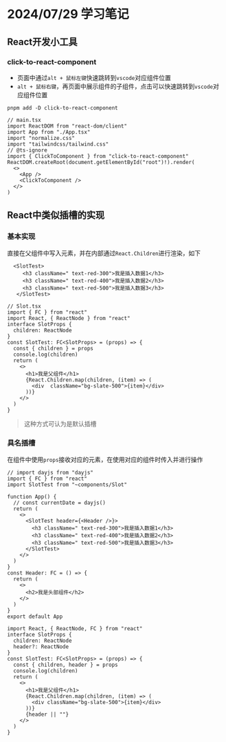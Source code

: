 # 2024/07/29 学习笔记

## React开发小工具

### click-to-react-component

- 页面中通过`alt + 鼠标左键`快速跳转到`vscode`对应组件位置
- `alt + 鼠标右键`，再页面中展示组件的子组件，点击可以快速跳转到`vscode`对应组件位置

```shell
pnpm add -D click-to-react-component
```

```tsx
// main.tsx
import ReactDOM from "react-dom/client"
import App from "./App.tsx"
import "normalize.css"
import "tailwindcss/tailwind.css"
// @ts-ignore
import { ClickToComponent } from "click-to-react-component"
ReactDOM.createRoot(document.getElementById("root")!).render(
  <>
    <App />
    <ClickToComponent />
  </>
)
```

## React中类似插槽的实现

### 基本实现

直接在父组件中写入元素，并在内部通过`React.Children`进行渲染，如下

```tsx
  <SlotTest>
     <h3 className=" text-red-300">我是插入数据1</h3>
     <h3 className=" text-red-400">我是插入数据2</h3>
     <h3 className=" text-red-500">我是插入数据3</h3>
   </SlotTest>
```

```tsx
// Slot.tsx
import { FC } from "react"
import React, { ReactNode } from "react"
interface SlotProps {
  children: ReactNode
}
const SlotTest: FC<SlotProps> = (props) => {
  const { children } = props
  console.log(children)
  return (
    <>
      <h1>我是父组件</h1>
      {React.Children.map(children, (item) => (
        <div  className="bg-slate-500">{item}</div>
      ))}
    </>
  )
}
```

> 这种方式可认为是默认插槽

### 具名插槽

在组件中使用`props`接收对应的元素，在使用对应的组件时传入并进行操作

```tsx
// import dayjs from "dayjs"
import { FC } from "react"
import SlotTest from "~components/Slot"

function App() {
  // const currentDate = dayjs()
  return (
    <>
      <SlotTest header={<Header />}>
        <h3 className=" text-red-300">我是插入数据1</h3>
        <h3 className=" text-red-400">我是插入数据2</h3>
        <h3 className=" text-red-500">我是插入数据3</h3>
      </SlotTest>
    </>
  )
}
const Header: FC = () => {
  return (
    <>
      <h2>我是头部组件</h2>
    </>
  )
}
export default App

```

```tsx
import React, { ReactNode, FC } from "react"
interface SlotProps {
  children: ReactNode
  header?: ReactNode
}
const SlotTest: FC<SlotProps> = (props) => {
  const { children, header } = props
  console.log(children)
  return (
    <>
      <h1>我是父组件</h1>
      {React.Children.map(children, (item) => (
        <div className="bg-slate-500">{item}</div>
      ))}
      {header || ""}
    </>
  )
}
```
